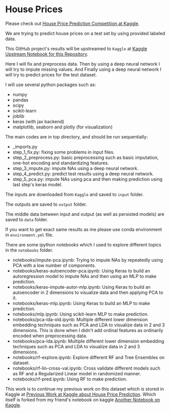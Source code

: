 # House Prices

Please check out
[House Price Prediction Competition at Kaggle](https://www.kaggle.com/competitions/house-prices-advanced-regression-techniques/overview).

We are trying to predict house prices on a test set by using provided labeled data.

This GitHub project's results will be upstreamed to `Kaggle` at
[Kaggle Upstream Notebook for this Repository](https://www.kaggle.com/code/fatulm/github-house-price-prediction-upstream).

Here I will fix and preprocess data.
Then by using a deep neural network I will try to impute missing values.
And Finally using a deep neural network I will try to predict prices for the test dataset.

I will use several python packages such as:

- numpy
- pandas
- scipy
- scikit-learn
- joblib
- keras (with jax backend)
- matplotlib, seaborn and plotly (for visualization)

The main codes are in top directory, and should be run sequentially:

- _imports.py
- step_1_fix.py: fixing some problems in input files.
- step_2_preprocess.py: basic preprocessing such as basic imputation, one-hot encoding and standardizing features.
- step_3_impute.py: impute NAs using a deep neural network.
- step_4_predict.py: predict test results using a deep neural network.
- step_5_pca.py: impute NAs using pca and then making prediction using last step's keras model.

The inputs are downloaded from `Kaggle` and saved to `input` folder.

The outputs are saved to `output` folder.

The middle data between input and output (as well as persisted models) are saved to `data` folder.

If you want to get exact same results as me please use conda environment in `environment.yml` file.

There are some ipython notebooks which I used to explore different topics in the `notebooks` folder.

- notebooks/impute-pca.ipynb: Trying to impute NAs by repeatedly using PCA with a low number of components.
- notebooks/keras-autoencoder-pca.ipynb:  Using Keras to build an autoregression model to impute NAs and then using an
  MLP to make prediction.
- notebooks/keras-impute-autor-mlp.ipynb: Using Keras to build an autoencoder in 2 dimensions to visualize data and then
  applying PCA to it.
- notebooks/keras-mlp.ipynb: Using Keras to build an MLP to make prediction.
- notebooks/mlp.ipynb: Using scikit-learn MLP to make prediction.
- notebooks/pca-lda-old.ipynb: Multiple different lower dimension embedding techniques such as PCA and LDA to visualize
  data in 2 and 3 dimensions. This is done when I didn't add ordinal features as ordinarily encoded when preprocessing
  data.
- notebooks/pca-lda.ipynb: Multiple different lower dimension embedding techniques such as PCA and LDA to visualize data
  in 2 and 3 dimensions.
- notebooks/rf-explore.ipynb: Explore different RF and Tree Ensembles on dataset.
- notebooks/rf-lin-cross-val.ipynb: Cross validate different models such as RF and a Regularized Linear model in
  randomized manner.
- notebooks/rf-pred.ipynb: Using RF to make prediction.

This work is to continue my previous work on this dataset which is stored in Kaggle at
[Previous Work at Kaggle about House Price Prediction](https://www.kaggle.com/code/fatulm/house-price-prediction).
Which itself is forked from my friend's notebook on kaggle
[Another Notebook on Kaggle](https://www.kaggle.com/code/mahyarpoorjafary/house-price-prediction).
